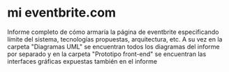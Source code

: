 # mi eventbrite.com

Informe completo de cómo armaría la página de eventbrite especificando límite del sistema, tecnologías propuestas, arquitectura, etc.
A su vez en la carpeta "Diagramas UML" se encuentran todos los diagramas del informe por separado y en la carpeta "Prototipo front-end"
se encuentran las interfaces gráficas expuestas también en el informe

